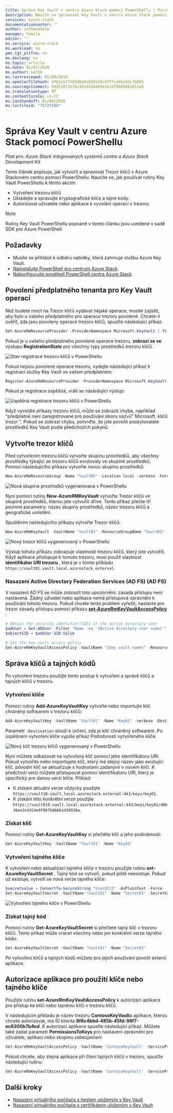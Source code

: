 ```yaml
---
title: Správa Key Vault v centru Azure Stack pomocí PowerShellu | Microsoft Docs
description: Naučte se spravovat Key Vault v centru Azure Stack pomocí PowerShellu.
services: azure-stack
documentationcenter: ''
author: sethmanheim
manager: femila
editor: ''
ms.service: azure-stack
ms.workload: na
pms.tgt_pltfrm: na
ms.devlang: na
ms.topic: article
ms.date: 01/07/2020
ms.author: sethm
ms.lastreviewed: 05/09/2019
ms.openlocfilehash: 4762cb77583d0a8e026528c47ffce6bc93c7b005
ms.sourcegitcommit: b9d520f3b7bc441d43d489e3e32f9b89601051e6
ms.translationtype: MT
ms.contentlocale: cs-CZ
ms.lasthandoff: 01/08/2020
ms.locfileid: "75727594"
---
```

# <a name="manage-key-vault-in-azure-stack-hub-using-powershell"></a>Správa Key Vault v centru Azure Stack pomocí PowerShellu

*Platí pro: Azure Stack integrovaných systémů centra a Azure Stack Development Kit*

Tento článek popisuje, jak vytvořit a spravovat Trezor klíčů v Azure Stackovém centru pomocí PowerShellu. Naučíte se, jak používat rutiny Key Vault PowerShellu k těmto akcím:

* Vytvoření trezoru klíčů
* Ukládejte a spravujte kryptografické klíče a tajné kódy.
* Autorizovat uživatele nebo aplikace k vyvolání operací v trezoru.

>[!NOTE]
>Rutiny Key Vault PowerShellu popsané v tomto článku jsou uvedené v sadě SDK pro Azure PowerShell.

## <a name="prerequisites"></a>Požadavky

* Musíte se přihlásit k odběru nabídky, která zahrnuje službu Azure Key Vault.
* [Nainstalujte PowerShell pro centrum Azure Stack](../operator/azure-stack-powershell-install.md).
* [Nakonfigurujte prostředí PowerShell centra Azure Stack](azure-stack-powershell-configure-user.md).

## <a name="enable-your-tenant-subscription-for-key-vault-operations"></a>Povolení předplatného tenanta pro Key Vault operací

Než budete moct na Trezor klíčů vydávat nějaké operace, musíte zajistit, aby bylo u vašeho předplatného pro operace trezoru povolené. Chcete-li ověřit, zda jsou povoleny operace trezoru klíčů, spusťte následující příkaz:

```powershell  
Get-AzureRmResourceProvider -ProviderNamespace Microsoft.KeyVault | ft -Autosize
```

Pokud je u vašeho předplatného povolené operace trezoru, **zobrazí se ve** výstupu **RegistrationState** pro všechny typy prostředků trezoru klíčů.

![Stav registrace trezoru klíčů v PowerShellu](media/azure-stack-key-vault-manage-powershell/image1.png)

Pokud nejsou povolené operace trezoru, vydejte následující příkaz k registraci služby Key Vault ve vašem předplatném:

```powershell
Register-AzureRmResourceProvider -ProviderNamespace Microsoft.KeyVault
```

Pokud je registrace úspěšná, vrátí se následující výstup:

![Úspěšná registrace trezoru klíčů v PowerShellu](media/azure-stack-key-vault-manage-powershell/image2.png)

Když vyvoláte příkazy trezoru klíčů, může se zobrazit chyba, například "předplatné není zaregistrované pro používání oboru názvů" Microsoft. klíčů trezor ". Pokud se zobrazí chyba, potvrďte, že jste povolili poskytovatele prostředků Key Vault podle předchozích pokynů.

## <a name="create-a-key-vault"></a>Vytvořte trezor klíčů

Před vytvořením trezoru klíčů vytvořte skupinu prostředků, aby všechny prostředky týkající se trezoru klíčů existovaly ve skupině prostředků. Pomocí následujícího příkazu vytvořte novou skupinu prostředků:

```powershell
New-AzureRmResourceGroup -Name "VaultRG" -Location local -verbose -Force
```

![Nová skupina prostředků vygenerovaná v PowerShellu](media/azure-stack-key-vault-manage-powershell/image3.png)

Nyní pomocí rutiny **New-AzureRMKeyVault** vytvořte Trezor klíčů ve skupině prostředků, kterou jste vytvořili dříve. Tento příkaz přečte tři povinné parametry: název skupiny prostředků, název trezoru klíčů a geografické umístění.

Spuštěním následujícího příkazu vytvořte Trezor klíčů:

```powershell
New-AzureRmKeyVault -VaultName "Vault01" -ResourceGroupName "VaultRG" -Location local -verbose
```

![Nový trezor klíčů vygenerovaný v PowerShellu](media/azure-stack-key-vault-manage-powershell/image4.png)

Výstup tohoto příkazu zobrazuje vlastnosti trezoru klíčů, který jste vytvořili. Když aplikace přistupuje k tomuto trezoru, musí použít vlastnost **identifikátor URI trezoru** , která je v tomto příkladu `https://vault01.vault.local.azurestack.external`.

### <a name="active-directory-federation-services-ad-fs-deployment"></a>Nasazení Active Directory Federation Services (AD FS) (AD FS)

V nasazení AD FS se může zobrazit toto upozornění: zásada přístupu není nastavená. Žádný uživatel nebo aplikace nemá přístupová oprávnění k používání tohoto trezoru. Pokud chcete tento problém vyřešit, nastavte pro trezor zásady přístupu pomocí příkazu [**set-AzureRmKeyVaultAccessPolicy**](#authorize-an-app-to-use-a-key-or-secret) :

```powershell
# Obtain the security identifier(SID) of the active directory user
$adUser = Get-ADUser -Filter "Name -eq '{Active directory user name}'"
$objectSID = $adUser.SID.Value

# Set the key vault access policy
Set-AzureRmKeyVaultAccessPolicy -VaultName "{key vault name}" -ResourceGroupName "{resource group name}" -ObjectId "{object SID}" -PermissionsToKeys {permissionsToKeys} -PermissionsToSecrets {permissionsToSecrets} -BypassObjectIdValidation
```

## <a name="manage-keys-and-secrets"></a>Správa klíčů a tajných kódů

Po vytvoření trezoru použijte tento postup k vytvoření a správě klíčů a tajných klíčů v trezoru.

### <a name="create-a-key"></a>Vytvoření klíče

Pomocí rutiny **Add-AzureKeyVaultKey** vytvořte nebo importujte klíč chráněný softwarem v trezoru klíčů:

```powershell
Add-AzureKeyVaultKey -VaultName "Vault01" -Name "Key01" -verbose -Destination Software
```

Parametr `-Destination` slouží k určení, zda je klíč chráněný softwarem. Po úspěšném vytvoření klíče vypíše příkaz Podrobnosti vytvořeného klíče.

![Nový klíč trezoru klíčů vygenerovaný v PowerShellu](media/azure-stack-key-vault-manage-powershell/image5.png)

Nyní můžete odkazovat na vytvořený klíč pomocí jeho identifikátoru URI. Pokud vytvoříte nebo importujete klíč, který má stejný název jako existující klíč, původní klíč se aktualizuje s hodnotami zadanými v novém klíči. K předchozí verzi můžete přistupovat pomocí identifikátoru URI, který je specifický pro danou verzi klíče. Příklad:

* K získání aktuální verze vždycky použijte `https://vault10.vault.local.azurestack.external:443/keys/key01`.
* K získání této konkrétní verze použijte `https://vault010.vault.local.azurestack.external:443/keys/key01/d0b36ee2e3d14e9f967b8b6b1d38938a`.

### <a name="get-a-key"></a>Získat klíč

Pomocí rutiny **Get-AzureKeyVaultKey** si přečtěte klíč a jeho podrobnosti:

```powershell
Get-AzureKeyVaultKey -VaultName "Vault01" -Name "Key01"
```

### <a name="create-a-secret"></a>Vytvoření tajného klíče

K vytvoření nebo aktualizaci tajného klíče v trezoru použijte rutinu **set-AzureKeyVaultSecret** . Tajný kód se vytvoří, pokud ještě neexistuje. Pokud už existuje, vytvoří se nová verze tajného klíče:

```powershell
$secretvalue = ConvertTo-SecureString "User@123" -AsPlainText -Force
Set-AzureKeyVaultSecret -VaultName "Vault01" -Name "Secret01" -SecretValue $secretvalue
```

![Vytvoření tajného klíče v PowerShellu](media/azure-stack-key-vault-manage-powershell/image6.png)

### <a name="get-a-secret"></a>Získat tajný kód

Pomocí rutiny **Get-AzureKeyVaultSecret** si přečtete tajný klíč v trezoru klíčů. Tento příkaz může vracet všechny nebo jen konkrétní verze tajného kódu:

```powershell
Get-AzureKeyVaultSecret -VaultName "Vault01" -Name "Secret01"
```

Po vytvoření klíčů a tajných kódů můžete pro jejich používání povolit externí aplikace.

## <a name="authorize-an-app-to-use-a-key-or-secret"></a>Autorizace aplikace pro použití klíče nebo tajného klíče

Použijte rutinu **set-AzureRmKeyVaultAccessPolicy** k autorizaci aplikace pro přístup ke klíči nebo tajnému klíči v trezoru klíčů.

V následujícím příkladu je název trezoru **ContosoKeyVault**a aplikace, kterou chcete autorizovat, má ID klienta **8f8c4bbd-485b-45fd-98f7-ec6300b7b4ed**. K autorizaci aplikace spusťte následující příkaz. Můžete také zadat parametr **PermissionsToKeys** pro nastavení oprávnění pro uživatele, aplikaci nebo skupinu zabezpečení.

```powershell
Set-AzureRmKeyVaultAccessPolicy -VaultName 'ContosoKeyVault' -ServicePrincipalName 8f8c4bbd-485b-45fd-98f7-ec6300b7b4ed -PermissionsToKeys decrypt,sign
```

Pokud chcete, aby stejná aplikace při čtení tajných klíčů v trezoru, spusťte následující rutinu:

```powershell
Set-AzureRmKeyVaultAccessPolicy -VaultName 'ContosoKeyVault' -ServicePrincipalName 8f8c4bbd-485b-45fd-98f7-ec6300 -PermissionsToKeys Get
```

## <a name="next-steps"></a>Další kroky

* [Nasazení virtuálního počítače s heslem uloženým v Key Vault](azure-stack-key-vault-deploy-vm-with-secret.md)
* [Nasazení virtuálního počítače s certifikátem uloženým v Key Vault](azure-stack-key-vault-push-secret-into-vm.md)

